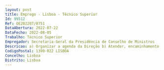```yaml
--- 
layout: post
title: Emprego - Lisboa - Técnico Superior
Id: 99512
Ref: OE202207/0751
DataAbertura: 2022-07-22
DataFecho: 2022-08-05
Trabalho: Técnico Superior
Empregador: Secretaria-Geral da Presidência de Conselho de Ministros
Descricao: a) Organizar a agenda da Direção b) Atender, encaminhamento e resolução de solicitações internas e externas  c) Receber e reencaminhar e mails do secretariado  d) Elaborar ofícios para a direção  e) Elaborar mapas de contactos f) Apoio de secretariado em tarefas de interligação entre UO.
CodigoPostal: 1399-022 LISBOA
Concelho: Lisboa
Distrito: Lisboa
--- 
```

